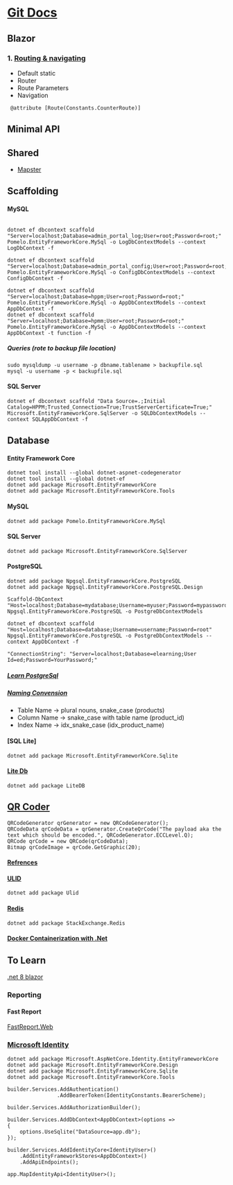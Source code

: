# [Git Docs](https://docs.github.com/en/get-started/writing-on-github/getting-started-with-writing-and-formatting-on-github/basic-writing-and-formatting-syntax)


## Blazor
### 1. [Routing & navigating](https://learn.microsoft.com/en-us/aspnet/core/blazor/fundamentals/routing?view=aspnetcore-8.0)
- Default static
- Router
- Route Parameters
- Navigation
``` 
 @attribute [Route(Constants.CounterRoute)]
 ```


## Minimal API


## Shared
- [Mapster](https://code-maze.com/mapster-aspnetcore-introduction/)

## Scaffolding

#### MySQL

```Scaffold-DbContext "Server=localhost;Database=admin_portal_log;User=root;Password=root"  Pomelo.EntityFrameworkCore.MySql -o LogDbContextModels --context LogDbContext -f

dotnet ef dbcontext scaffold "Server=localhost;Database=admin_portal_log;User=root;Password=root;" Pomelo.EntityFrameworkCore.MySql -o LogDbContextModels --context LogDbContext -f

dotnet ef dbcontext scaffold "Server=localhost;Database=admin_portal_config;User=root;Password=root;" Pomelo.EntityFrameworkCore.MySql -o ConfigDbContextModels --context ConfigDbContext -f

dotnet ef dbcontext scaffold "Server=localhost;Database=hppm;User=root;Password=root;" Pomelo.EntityFrameworkCore.MySql -o AppDbContextModels --context AppDbContext -f
dotnet ef dbcontext scaffold "Server=localhost;Database=hpmm;User=root;Password=root;" Pomelo.EntityFrameworkCore.MySql -o AppDbContextModels --context AppDbContext -t function -f

```
##### Queries (rote to backup file location)
```
sudo mysqldump -u username -p dbname.tablename > backupfile.sql
mysql -u username -p < backupfile.sql
```

#### SQL Server
```
dotnet ef dbcontext scaffold "Data Source=.;Initial Catalog=HPPM;Trusted_Connection=True;TrustServerCertificate=True;" Microsoft.EntityFrameworkCore.SqlServer -o SQLDbContextModels --context SQLAppDbContext -f
```

## Database

#### Entity Framework Core
```
dotnet tool install --global dotnet-aspnet-codegenerator
dotnet tool install --global dotnet-ef
dotnet add package Microsoft.EntityFrameworkCore
dotnet add package Microsoft.EntityFrameworkCore.Tools 
```

#### MySQL
```
dotnet add package Pomelo.EntityFrameworkCore.MySql
```

#### SQL Server
```
dotnet add package Microsoft.EntityFrameworkCore.SqlServer
```

#### PostgreSQL

```
dotnet add package Npgsql.EntityFrameworkCore.PostgreSQL
dotnet add package Npgsql.EntityFrameworkCore.PostgreSQL.Design

Scaffold-DbContext "Host=localhost;Database=mydatabase;Username=myuser;Password=mypassword" Npgsql.EntityFrameworkCore.PostgreSQL -o PostgreDbContextModels

dotnet ef dbcontext scaffold "Host=localhost;Database=database;Username=username;Password=root" Npgsql.EntityFrameworkCore.PostgreSQL -o PostgreDbContextModels --context AppDbContext -f

"ConnectionString": "Server=localhost;Database=elearning;User Id=ed;Password=YourPassword;"
```
##### [Learn PostgreSql](https://neon.tech/postgresql/)
##### [Naming Convension](https://www.geeksforgeeks.org/postgresql-naming-conventions/)

* Table Name -> plural nouns, snake_case (products)
* Column Name -> snake_case with table name (product_id)
* Index Name -> idx_snake_case (idx_product_name)


#### [SQL Lite]
```
dotnet add package Microsoft.EntityFrameworkCore.Sqlite
```

#### [Lite Db](https://www.litedb.org/)
```
dotnet add package LiteDB
```

## [QR Coder](https://github.com/codebude/QRCoder/wiki/Advanced-usage---QR-Code-renderers#2-overview-of-the-different-renderers)
```
QRCodeGenerator qrGenerator = new QRCodeGenerator();
QRCodeData qrCodeData = qrGenerator.CreateQrCode("The payload aka the text which should be encoded.", QRCodeGenerator.ECCLevel.Q);
QRCode qrCode = new QRCode(qrCodeData);
Bitmap qrCodeImage = qrCode.GetGraphic(20);
```
#### [Refrences](https://medium.com/@umairg404/generate-qr-codes-in-net-core-minimal-api-with-qrcoder-library-6eeeceb7e9aa)

#### [ULID](https://github.com/Cysharp/Ulid)
```
dotnet add package Ulid
```

#### [Redis](https://redis.io/learn/develop/dotnet)
```
dotnet add package StackExchange.Redis
```

#### [Docker Containerization with .Net](https://learn.microsoft.com/en-us/dotnet/core/docker/build-container?tabs=windows)

## To Learn
[.net 8 blazor](https://akifmt.github.io/dotnet/2024-07-28-blazor-radzen-.net8-authenticationauthorization-with-identity/)


### Reporting
#### Fast Report
[FastReport.Web](https://github.com/FastReports/FastReport.Documentation/blob/master/WebReport.md)

### [Microsoft Identity](https://medium.com/@mohamed.ebrahim.mohsen/net8-identity-register-login-email-confirmation-and-two-factor-authentication-2fa-c8acfbc3e14c) 
```
dotnet add package Microsoft.AspNetCore.Identity.EntityFrameworkCore
dotnet add package Microsoft.EntityFrameworkCore.Design
dotnet add package Microsoft.EntityFrameworkCore.Sqlite
dotnet add package Microsoft.EntityFrameworkCore.Tools

```

```
builder.Services.AddAuthentication()
                .AddBearerToken(IdentityConstants.BearerScheme);

builder.Services.AddAuthorizationBuilder();
```

```
builder.Services.AddDbContext<AppDbContext>(options =>
{
    options.UseSqlite("DataSource=app.db");
});

builder.Services.AddIdentityCore<IdentityUser>()
    .AddEntityFrameworkStores<AppDbContext>()
    .AddApiEndpoints();

app.MapIdentityApi<IdentityUser>();
```
